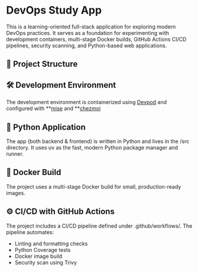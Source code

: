 # DevOps Study App

This is a learning-oriented full-stack application for exploring modern DevOps practices. It serves as a foundation for experimenting with development containers, multi-stage Docker builds, GitHub Actions CI/CD pipelines, security scanning, and Python-based web applications.

## 📁 Project Structure

## 🛠️ Development Environment

The development environment is containerized using [Devpod](https://devpod.dev/) and configured with **[mise](https://mise.jdx.dev/) and **[chezmoi](https://www.chezmoi.io/)

## 🐍 Python Application
The app (both backend & frontend) is written in Python and lives in the /src directory. It uses uv as the fast, modern Python package manager and runner.

## 🐳 Docker Build
The project uses a multi-stage Docker build for small, production-ready images.

## ⚙️ CI/CD with GitHub Actions
The project includes a CI/CD pipeline defined under .github/workflows/. The pipeline automates:

- Linting and formatting checks
- Python Coverage tests
- Docker image build
- Security scan using Trivy

